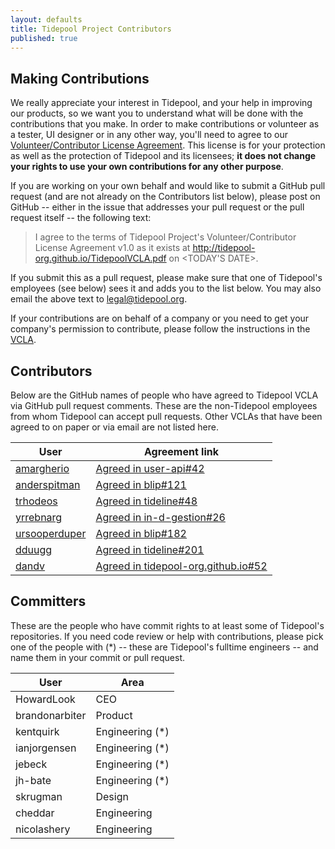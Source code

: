 ```yaml
---
layout: defaults
title: Tidepool Project Contributors
published: true
---
```


## Making Contributions

We really appreciate your interest in Tidepool, and your help in improving our products, so we want you to understand what will be done with the contributions that you make. In order to make contributions or volunteer as a tester, UI designer or in any other way, you'll need to agree to our [Volunteer/Contributor License Agreement](/files/tidepool-vcla.pdf). This license is for your protection as well as the protection of Tidepool and its licensees; **it does not change your rights to use your own contributions for any other purpose**.

If you are working on your own behalf and would like to submit a GitHub pull request (and are not already on the Contributors list below), please post on GitHub -- either in the issue that addresses your pull request or the pull request itself -- the following text:

> I agree to the terms of Tidepool Project's Volunteer/Contributor License Agreement v1.0
> as it exists at http://tidepool-org.github.io/TidepoolVCLA.pdf on <TODAY'S DATE>.

If you submit this as a pull request, please make sure that one of Tidepool's employees (see below) sees it and adds you to the list below. You may also email the above text to [legal@tidepool.org](mailto:legal@tidepool.org).

If your contributions are on behalf of a company or you need to get your company's permission to contribute, please follow the instructions in the [VCLA](/files/tidepool-vcla.pdf).

## Contributors

Below are the GitHub names of people who have agreed to Tidepool VCLA via GitHub pull request comments. These are the non-Tidepool employees from whom Tidepool can accept pull requests. Other VCLAs that have been agreed to on paper or via email are not listed here.

 User | Agreement link
 ---- | --------------
[amargherio](https://github.com/amargherio) | [Agreed in user-api#42](https://github.com/tidepool-org/user-api/pull/42)
[anderspitman](https://github.com/anderspitman) | [Agreed in blip#121](https://github.com/tidepool-org/blip/pull/121)
[trhodeos](https://github.com/trhodeos) | [Agreed in tideline#48](https://github.com/tidepool-org/tideline/pull/48)
[yrrebnarg](https://github.com/yrrebnarg) | [Agreed in in-d-gestion#26](https://github.com/tidepool-org/in-d-gestion/issues/26)
[ursooperduper](https://github.com/ursooperduper) | [Agreed in blip#182](https://github.com/tidepool-org/blip/pull/182)
[dduugg](https://github.com/dduugg) | [Agreed in tideline#201](https://github.com/tidepool-org/tideline/pull/201)
[dandv](https://github.com/dandv) | [Agreed in tidepool-org.github.io#52](https://github.com/tidepool-org/tidepool-org.github.io/pull/52)

## Committers

These are the people who have commit rights to at least some of Tidepool's repositories. If you need code review or help with contributions, please pick one of the people with (*) -- these are Tidepool's fulltime engineers -- and name them in your commit or pull request.

User | Area
---- | ----
HowardLook | CEO
brandonarbiter | Product
kentquirk | Engineering (*)
ianjorgensen | Engineering (*)
jebeck | Engineering (*)
jh-bate | Engineering (*)
skrugman | Design
cheddar | Engineering
nicolashery | Engineering
